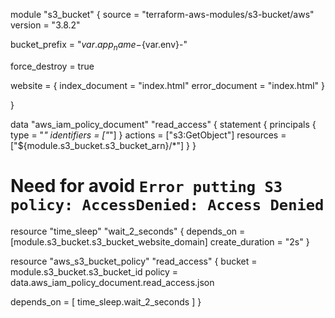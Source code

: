 module "s3_bucket" {
  source  = "terraform-aws-modules/s3-bucket/aws"
  version = "3.8.2"

  bucket_prefix = "${var.app_name}-${var.env}-"

  force_destroy = true

  website = {
    index_document = "index.html"
    error_document = "index.html"
  }

}

data "aws_iam_policy_document" "read_access" {
  statement {
    principals {
      type        = "*"
      identifiers = ["*"]
    }
    actions   = ["s3:GetObject"]
    resources = ["${module.s3_bucket.s3_bucket_arn}/*"]
  }
}

# Need for avoid `Error putting S3 policy: AccessDenied: Access Denied`
resource "time_sleep" "wait_2_seconds" {
  depends_on      = [module.s3_bucket.s3_bucket_website_domain]
  create_duration = "2s"
}

resource "aws_s3_bucket_policy" "read_access" {
  bucket = module.s3_bucket.s3_bucket_id
  policy = data.aws_iam_policy_document.read_access.json

  depends_on = [
    time_sleep.wait_2_seconds
  ]
}